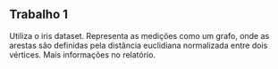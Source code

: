 ## Trabalho 1
Utiliza o iris dataset. Representa as medições como um grafo, onde as arestas são definidas pela distância euclidiana normalizada entre dois vértices. Mais informações no relatório.
